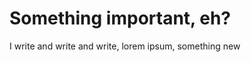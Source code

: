 # Something important, eh?
<!-- category: music -->
<!-- tags: worthless, nothing, article -->
I write and write and write, lorem ipsum, something new

